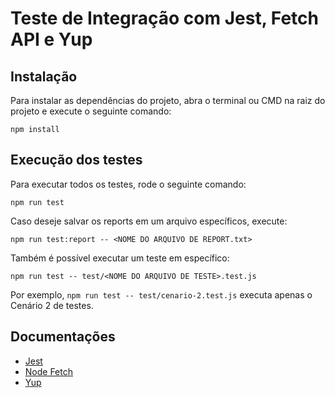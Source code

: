 # Teste de Integração com Jest, Fetch API e Yup

## Instalação

Para instalar as dependências do projeto, abra o terminal ou CMD na raiz do
projeto e execute o seguinte comando:

```
npm install
```

## Execução dos testes

Para executar todos os testes, rode o seguinte comando:

```
npm run test
```

Caso deseje salvar os reports em um arquivo específicos, execute:

```
npm run test:report -- <NOME DO ARQUIVO DE REPORT.txt>
```

Também é possível executar um teste em específico:

```
npm run test -- test/<NOME DO ARQUIVO DE TESTE>.test.js
```

Por exemplo, `npm run test -- test/cenario-2.test.js` executa apenas o Cenário 2 de testes.

## Documentações

- [Jest](https://jestjs.io/pt-BR/docs/getting-started)
- [Node Fetch](https://github.com/node-fetch/node-fetch)
- [Yup](https://github.com/jquense/yup)
